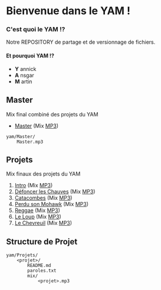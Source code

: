 # Bienvenue dans le YAM !

### C'est quoi le YAM !?

Notre REPOSITORY de partage et de versionnage de fichiers.

#### Et pourquoi YAM !?

* **Y** annick
* **A** nsgar
* **M** artin

## Master

Mix final combiné des projets du YAM

* [Master](Master/) (Mix [MP3](Master/Master.mp3))

```
yam/Master/
    Master.mp3
```

## Projets

Mix finaux des projets du YAM

1. [Intro](Projets/Intro/) (Mix [MP3](Projets/Intro/mix/Intro.mp3))
2. [Défoncer les Chauves](Projets/Chauves/) (Mix [MP3](Projets/Chauves/mix/Chauves.mp3))
3. [Catacombes](Projets/Catacombes/) (Mix [MP3](Projets/Catacombes/mix/Catacombes.mp3))
4. [Perdu son Mohawk](Projets/Mohawk/) (Mix [MP3](Projets/Mohawk/mix/Mohawk.mp3))
5. [Reggae](Projets/Reggae/) (Mix [MP3](Projets/Reggae/mix/Reggae.mp3))
6. [Le Loup](Projets/Loup/) (Mix [MP3](Projets/Loup/mix/Loup.mp3))
7. [Le Chevreuil](Projets/Chevreuil/) (Mix [MP3](Projets/Chevreuil/mix/Chevreuil.mp3))

## Structure de Projet

```
yam/Projets/
    <projet>/
        README.md
        paroles.txt
        mix/
            <projet>.mp3
```

